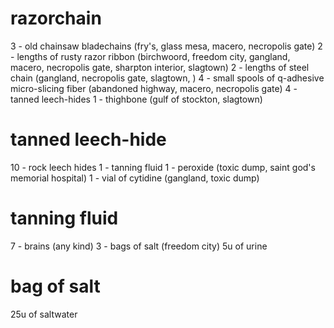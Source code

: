 # razorchain
3 - old chainsaw bladechains (fry's, glass mesa, macero, necropolis gate)
2 - lengths of rusty razor ribbon (birchwoord, freedom city, gangland, macero, necropolis gate, sharpton interior, slagtown)
2 - lengths of steel chain (gangland, necropolis gate, slagtown, )
4 - small spools of q-adhesive micro-slicing fiber (abandoned highway, macero, necropolis gate)
4 - tanned leech-hides
1 - thighbone (gulf of stockton, slagtown)

# tanned leech-hide
10 - rock leech hides
1 - tanning fluid
1 - peroxide (toxic dump, saint god's memorial hospital)
1 - vial of cytidine (gangland, toxic dump)

# tanning fluid
7 - brains (any kind)
3 - bags of salt (freedom city)
5u of urine

# bag of salt
25u of saltwater